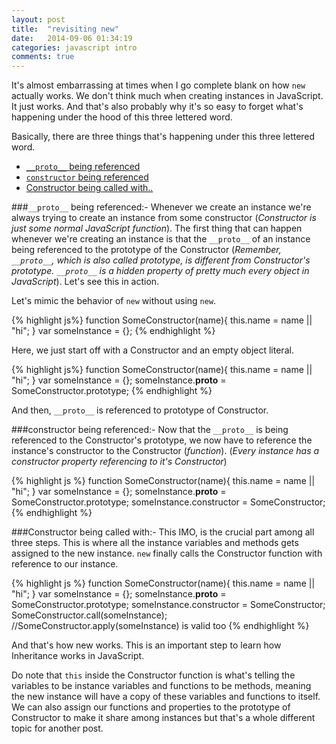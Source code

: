 ```yaml
---
layout: post
title:  "revisiting new"
date:   2014-09-06 01:34:19
categories: javascript intro 	
comments: true
---	
```

It's almost embarrassing at times when I go complete blank on how `new` actually works. We don't think much when creating instances in JavaScript. It just works. And that's also probably why it's so easy to forget what's happening under the hood of this three lettered word.

Basically, there are three things that's happening under this three lettered word.

- [`__proto__` being referenced](#__proto__-being-referenced)
- [`constructor` being referenced](#constructor-being-referenced)
- [Constructor being called with..](#Constructor-being-called-with)

###`__proto__` being referenced:-
Whenever we create an instance we're always trying to create an instance from some constructor (*Constructor is just some normal JavaScript function*). The first thing that can happen whenever we're creating an instance is that the `__proto__` of an instance being referenced to the prototype of the Constructor (*Remember, `__proto__`, which is also called prototype, is different from Constructor's prototype. `__proto__` is a hidden property of pretty much every object in JavaScript*). Let's see this in action.  

Let's mimic the behavior of `new` without using `new`.

{% highlight js%}
function SomeConstructor(name){
	this.name = name || "hi";
}
var someInstance = {};
{% endhighlight %}

Here, we just start off with a Constructor and an empty object literal.

{% highlight js%}
function SomeConstructor(name){
	this.name = name || "hi";
}
var someInstance = {};
someInstance.__proto__ = SomeConstructor.prototype;
{% endhighlight %}

And then, `__proto__` is referenced to prototype of Constructor.

###constructor being referenced:-
Now that the `__proto__` is being referenced to the Constructor's prototype, we now have to reference the instance's constructor to the Constructor (*function*). (*Every instance has a constructor property referencing to it's Constructor*)

{% highlight js %}
function SomeConstructor(name){
	this.name = name || "hi";
}
var someInstance = {};
someInstance.__proto__ = SomeConstructor.prototype;
someInstance.constructor = SomeConstructor;
{% endhighlight %}

###Constructor being called with:-
This IMO, is the crucial part among all three steps. This is where all the instance variables and methods gets assigned to the new instance. `new` finally calls the Constructor function with reference to our instance. 

{% highlight js %}
function SomeConstructor(name){
	this.name = name || "hi";
}
var someInstance = {};
someInstance.__proto__ = SomeConstructor.prototype;
someInstance.constructor = SomeConstructor;
SomeConstructor.call(someInstance); //SomeConstructor.apply(someInstance) is valid too
{% endhighlight %}

And that's how new works. This is an important step to learn how Inheritance works in JavaScript.

Do note that `this` inside the Constructor function is what's telling the variables to be instance variables and functions to be methods, meaning the new instance will have a copy of these variables and functions to itself. We can also assign our functions and properties to the prototype of Constructor to make it share among instances but that's a whole different topic for another post.





